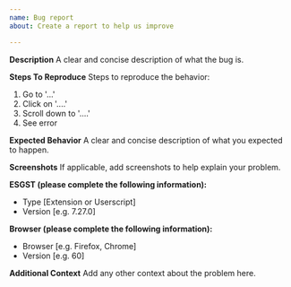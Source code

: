```yaml
---
name: Bug report
about: Create a report to help us improve

---
```


**Description**
A clear and concise description of what the bug is.

**Steps To Reproduce**
Steps to reproduce the behavior:
1. Go to '...'
2. Click on '....'
3. Scroll down to '....'
4. See error

**Expected Behavior**
A clear and concise description of what you expected to happen.

**Screenshots**
If applicable, add screenshots to help explain your problem.

**ESGST (please complete the following information):**
- Type [Extension or Userscript]
- Version [e.g. 7.27.0]

**Browser (please complete the following information):**
 - Browser [e.g. Firefox, Chrome]
 - Version [e.g. 60]

**Additional Context**
Add any other context about the problem here.
